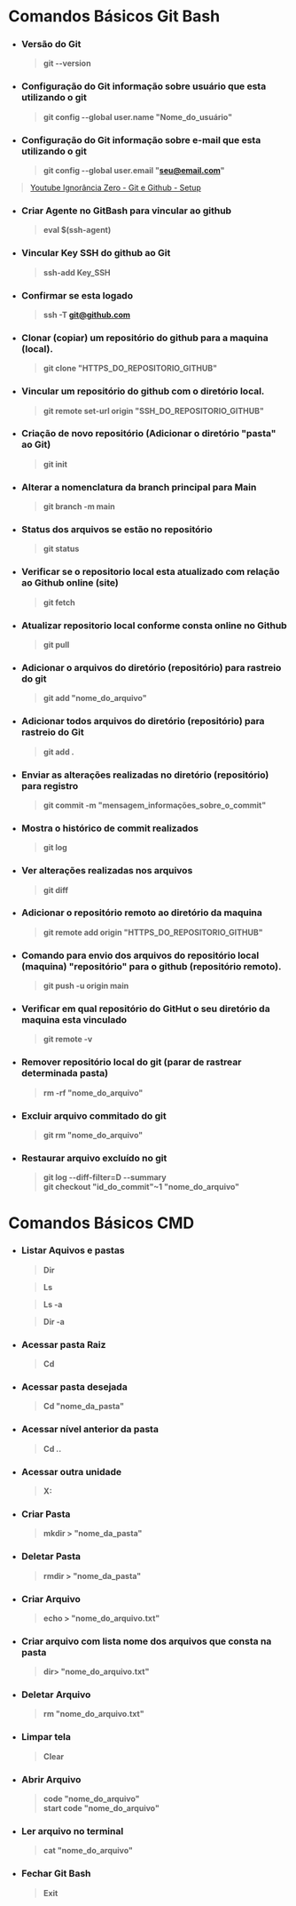 # Comandos Básicos **Git Bash**  
* ### Versão do Git

    > **git --version**

* ### Configuração do Git informação sobre usuário que esta utilizando o git

    > **git config --global user.name "Nome_do_usuário"**

* ### Configuração do Git informação sobre e-mail que esta utilizando o git

    > **git config --global user.email "seu@email.com"**

> [Youtube Ignorância Zero - Git e Github - Setup](https://youtu.be/alxRKszfTck)

* ### Criar Agente no GitBash para vincular ao github

    > **eval $(ssh-agent)**

* ### Vincular Key SSH do github ao Git

    > **ssh-add Key_SSH**

* ### Confirmar se esta logado

    > **ssh -T git@github.com**

* ### Clonar (copiar) um repositório do github para a maquina (local).

    > **git clone "HTTPS_DO_REPOSITORIO_GITHUB"**

* ### Vincular um repositório do github com o diretório local.

    > **git remote set-url origin "SSH_DO_REPOSITORIO_GITHUB"**

* ### Criação de novo repositório (Adicionar o diretório "pasta" ao Git)

    > **git init**

* ### Alterar a nomenclatura da branch principal para Main

    > **git branch -m main**

* ### Status dos arquivos se estão no repositório

    > **git status**

* ### Verificar se o repositorio local esta atualizado com relação ao Github online (site)

    > **git fetch**

* ### Atualizar repositorio local conforme consta online no Github

    > **git pull**

* ### Adicionar o arquivos do diretório (repositório) para rastreio do git

    > **git add "nome_do_arquivo"**

* ### Adicionar todos arquivos do diretório (repositório) para rastreio do Git

    > **git add .**

* ### Enviar as alterações realizadas no diretório (repositório) para registro

    > **git commit -m "mensagem_informações_sobre_o_commit"**

* ### Mostra o histórico de commit realizados

    > **git log**

* ### Ver alterações realizadas nos arquivos

    > **git diff**

* ### Adicionar o repositório remoto ao diretório da maquina

    > **git remote add origin "HTTPS_DO_REPOSITORIO_GITHUB"**

* ### Comando para envio dos arquivos do repositório local (maquina) "repositório" para o github (repositório remoto).

    > **git push -u origin main**

* ### Verificar em qual repositório do GitHut o seu diretório da maquina esta vinculado

    > **git remote -v**

* ### Remover repositório local do git (parar de rastrear determinada pasta)

    > **rm -rf "nome_do_arquivo"**  

* ### Excluir arquivo commitado do git

    > **git rm "nome_do_arquivo"**  

* ### Restaurar arquivo excluído no git

    > **git log --diff-filter=D --summary**  
    > **git checkout "id_do_commit"~1 "nome_do_arquivo"**  

# Comandos Básicos **CMD**  
* ### Listar Aquivos e pastas

    > **Dir**  

    > **Ls**

    > **Ls -a**

    > **Dir -a**  

* ### Acessar pasta Raiz  

    > **Cd**

* ### Acessar pasta desejada  

    > **Cd "nome_da_pasta"**  

* ### Acessar nível anterior da pasta  

    > **Cd ..**  

* ### Acessar outra unidade  

    > **X:**

* ### Criar Pasta  

    > **mkdir > "nome_da_pasta"**  

* ### Deletar Pasta  

    > **rmdir > "nome_da_pasta"**

* ### Criar Arquivo

    > **echo > "nome_do_arquivo.txt"**

* ### Criar arquivo com lista nome dos arquivos que consta na pasta

    > **dir> "nome_do_arquivo.txt"**

* ### Deletar Arquivo

    > **rm "nome_do_arquivo.txt"**

* ### Limpar tela  

    > **Clear**  

* ### Abrir Arquivo  

    > **code "nome_do_arquivo"**  
    > **start code "nome_do_arquivo"** 

* ### Ler arquivo no terminal  

    > **cat "nome_do_arquivo"**  

* ### Fechar Git Bash  

    > **Exit**  
